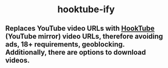 <h1 align="center">hooktube-ify</h1>

## Replaces YouTube video URLs with [HookTube](https://hooktube.com) (YouTube mirror) video URLs, therefore avoiding ads, 18+ requirements, geoblocking. Additionally, there are options to download videos.
